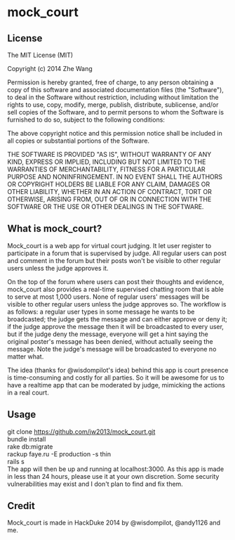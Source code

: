 mock_court
==========

License  
---  
The MIT License (MIT)  

Copyright (c) 2014 Zhe Wang  

Permission is hereby granted, free of charge, to any person obtaining a copy of
this software and associated documentation files (the "Software"), to deal in
the Software without restriction, including without limitation the rights to
use, copy, modify, merge, publish, distribute, sublicense, and/or sell copies of
the Software, and to permit persons to whom the Software is furnished to do so,
subject to the following conditions:  

The above copyright notice and this permission notice shall be included in all
copies or substantial portions of the Software.  

THE SOFTWARE IS PROVIDED "AS IS", WITHOUT WARRANTY OF ANY KIND, EXPRESS OR
IMPLIED, INCLUDING BUT NOT LIMITED TO THE WARRANTIES OF MERCHANTABILITY, FITNESS
FOR A PARTICULAR PURPOSE AND NONINFRINGEMENT. IN NO EVENT SHALL THE AUTHORS OR
COPYRIGHT HOLDERS BE LIABLE FOR ANY CLAIM, DAMAGES OR OTHER LIABILITY, WHETHER
IN AN ACTION OF CONTRACT, TORT OR OTHERWISE, ARISING FROM, OUT OF OR IN
CONNECTION WITH THE SOFTWARE OR THE USE OR OTHER DEALINGS IN THE SOFTWARE.  

What is mock_court?  
---  
Mock_court is a web app for virtual court judging. It let user register to participate in a forum that is supervised by judge. All regular users can post and comment in the forum but their posts won't be visible to other regular users unless the judge approves it.  
  
On the top of the forum where users can post their thoughts and evidence, mock_court also provides a real-time supervised chatting room that is able to serve at most 1,000 users. None of regular users' messages will be visible to other regular users unless the judge approves so. The workflow is as follows: a regular user types in some message he wants to be broadcasted; the judge gets the message and can either approve or deny it; if the judge approve the message then it will be broadcasted to every user, but if the judge deny the message, everyone will get a hint saying the original poster's message has been denied, without actually seeing the message. Note the judge's message will be broadcasted to everyone no matter what.  
  
The idea (thanks for @wisdompilot's idea) behind this app is court presence is time-consuming and costly for all parties. So it will be awesome for us to have a realtime app that can be moderated by judge, mimicking the actions in a real court.  
    
Usage  
---  
git clone https://github.com/jw2013/mock_court.git  
bundle install  
rake db:migrate  
rackup faye.ru -E production -s thin  
rails s  
The app will then be up and running at localhost:3000. As this app is made in less than 24 hours, please use it at your own discretion. Some security vulnerabilities may exist and I don't plan to find and fix them.
  
Credit  
--  
Mock_court is made in HackDuke 2014 by @wisdompilot, @andy1126 and me.
